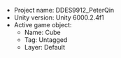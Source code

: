 <!-- UNITY CODE ASSIST INSTRUCTIONS START -->
- Project name: DDES9912_PeterQin
- Unity version: Unity 6000.2.4f1
- Active game object:
  - Name: Cube
  - Tag: Untagged
  - Layer: Default
<!-- UNITY CODE ASSIST INSTRUCTIONS END -->